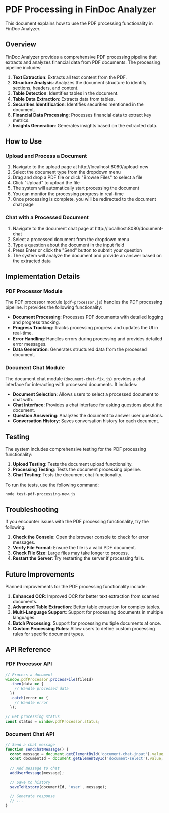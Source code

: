 # PDF Processing in FinDoc Analyzer

This document explains how to use the PDF processing functionality in FinDoc Analyzer.

## Overview

FinDoc Analyzer provides a comprehensive PDF processing pipeline that extracts and analyzes financial data from PDF documents. The processing pipeline includes:

1. **Text Extraction**: Extracts all text content from the PDF.
2. **Structure Analysis**: Analyzes the document structure to identify sections, headers, and content.
3. **Table Detection**: Identifies tables in the document.
4. **Table Data Extraction**: Extracts data from tables.
5. **Securities Identification**: Identifies securities mentioned in the document.
6. **Financial Data Processing**: Processes financial data to extract key metrics.
7. **Insights Generation**: Generates insights based on the extracted data.

## How to Use

### Upload and Process a Document

1. Navigate to the upload page at http://localhost:8080/upload-new
2. Select the document type from the dropdown menu
3. Drag and drop a PDF file or click "Browse Files" to select a file
4. Click "Upload" to upload the file
5. The system will automatically start processing the document
6. You can monitor the processing progress in real-time
7. Once processing is complete, you will be redirected to the document chat page

### Chat with a Processed Document

1. Navigate to the document chat page at http://localhost:8080/document-chat
2. Select a processed document from the dropdown menu
3. Type a question about the document in the input field
4. Press Enter or click the "Send" button to submit your question
5. The system will analyze the document and provide an answer based on the extracted data

## Implementation Details

### PDF Processor Module

The PDF processor module (`pdf-processor.js`) handles the PDF processing pipeline. It provides the following functionality:

- **Document Processing**: Processes PDF documents with detailed logging and progress tracking.
- **Progress Tracking**: Tracks processing progress and updates the UI in real-time.
- **Error Handling**: Handles errors during processing and provides detailed error messages.
- **Data Generation**: Generates structured data from the processed document.

### Document Chat Module

The document chat module (`document-chat-fix.js`) provides a chat interface for interacting with processed documents. It includes:

- **Document Selection**: Allows users to select a processed document to chat with.
- **Chat Interface**: Provides a chat interface for asking questions about the document.
- **Question Answering**: Analyzes the document to answer user questions.
- **Conversation History**: Saves conversation history for each document.

## Testing

The system includes comprehensive testing for the PDF processing functionality:

1. **Upload Testing**: Tests the document upload functionality.
2. **Processing Testing**: Tests the document processing pipeline.
3. **Chat Testing**: Tests the document chat functionality.

To run the tests, use the following command:

```bash
node test-pdf-processing-new.js
```

## Troubleshooting

If you encounter issues with the PDF processing functionality, try the following:

1. **Check the Console**: Open the browser console to check for error messages.
2. **Verify File Format**: Ensure the file is a valid PDF document.
3. **Check File Size**: Large files may take longer to process.
4. **Restart the Server**: Try restarting the server if processing fails.

## Future Improvements

Planned improvements for the PDF processing functionality include:

1. **Enhanced OCR**: Improved OCR for better text extraction from scanned documents.
2. **Advanced Table Extraction**: Better table extraction for complex tables.
3. **Multi-Language Support**: Support for processing documents in multiple languages.
4. **Batch Processing**: Support for processing multiple documents at once.
5. **Custom Processing Rules**: Allow users to define custom processing rules for specific document types.

## API Reference

### PDF Processor API

```javascript
// Process a document
window.pdfProcessor.processFile(fileId)
  .then(data => {
    // Handle processed data
  })
  .catch(error => {
    // Handle error
  });

// Get processing status
const status = window.pdfProcessor.status;
```

### Document Chat API

```javascript
// Send a chat message
function sendChatMessage() {
  const message = document.getElementById('document-chat-input').value;
  const documentId = document.getElementById('document-select').value;
  
  // Add message to chat
  addUserMessage(message);
  
  // Save to history
  saveToHistory(documentId, 'user', message);
  
  // Generate response
  // ...
}
```
